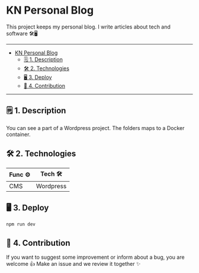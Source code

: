 # KN Personal Blog

This project keeps my personal blog. I write articles about tech and software 🛠️🖥️

---

- [KN Personal Blog](#kn-personal-blog)
  - [🗒️ 1. Description](#️-1-description)
  - [🛠️ 2. Technologies](#️-2-technologies)
  - [🖥️ 3. Deploy](#️-3-deploy)
  - [🤝 4. Contribution](#-4-contribution)

---

## 🗒️ 1. Description

You can see a part of a Wordpress project. The folders maps to a Docker container.

## 🛠️ 2. Technologies

Func ⚙️ | Tech 🛠️
---|---
CMS | Wordpress


## 🖥️ 3. Deploy

```bash
npm run dev
```

## 🤝 4. Contribution

If you want to suggest some improvement or inform about a bug, you are welcome 👍 Make an issue and we review it together ✨